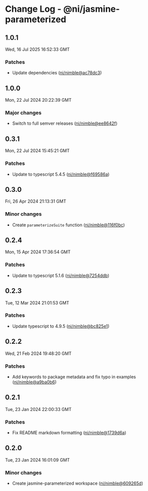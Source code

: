 # Change Log - @ni/jasmine-parameterized

<!-- This log was last generated on Wed, 16 Jul 2025 16:52:33 GMT and should not be manually modified. -->

<!-- Start content -->

## 1.0.1

Wed, 16 Jul 2025 16:52:33 GMT

### Patches

- Update dependencies ([ni/nimble@ac78dc3](https://github.com/ni/nimble/commit/ac78dc389e0dd7e042a654d184ff65f210316296))

## 1.0.0

Mon, 22 Jul 2024 20:22:39 GMT

### Major changes

- Switch to full semver releases ([ni/nimble@ee8642f](https://github.com/ni/nimble/commit/ee8642f186c83613decaaae77b965c3e9c955e70))

## 0.3.1

Mon, 22 Jul 2024 15:45:21 GMT

### Patches

- Update to typescript 5.4.5 ([ni/nimble@f69586a](https://github.com/ni/nimble/commit/f69586afcbdea5f4b8834d1123ec2b06d4eeecb3))

## 0.3.0

Fri, 26 Apr 2024 21:13:31 GMT

### Minor changes

- Create `parameterizeSuite` function ([ni/nimble@116f0bc](https://github.com/ni/nimble/commit/116f0bc5bd4c14034f57070f3348b7c5142625d2))

## 0.2.4

Mon, 15 Apr 2024 17:36:54 GMT

### Patches

- Update to typescript 5.1.6 ([ni/nimble@7254ddb](https://github.com/ni/nimble/commit/7254ddb339236dc1519033f88290491436a01aef))

## 0.2.3

Tue, 12 Mar 2024 21:01:53 GMT

### Patches

- Update typescript to 4.9.5 ([ni/nimble@bc825e1](https://github.com/ni/nimble/commit/bc825e1b057eafd8bc005d11e9a224aa9aee9619))

## 0.2.2

Wed, 21 Feb 2024 19:48:20 GMT

### Patches

- Add keywords to package metadata and fix typo in examples ([ni/nimble@a9ba0b6](https://github.com/ni/nimble/commit/a9ba0b6027479fe1cc2267f11957caa329910dfc))

## 0.2.1

Tue, 23 Jan 2024 22:00:33 GMT

### Patches

- Fix README markdown formatting ([ni/nimble@1739d6a](https://github.com/ni/nimble/commit/1739d6a94fc2e33867fcf781dd3ac34759bf6231))

## 0.2.0

Tue, 23 Jan 2024 16:01:09 GMT

### Minor changes

- Create jasmine-parameterized workspace ([ni/nimble@609265d](https://github.com/ni/nimble/commit/609265d5472b644adabb18b7aba6586b2df92aaa))

